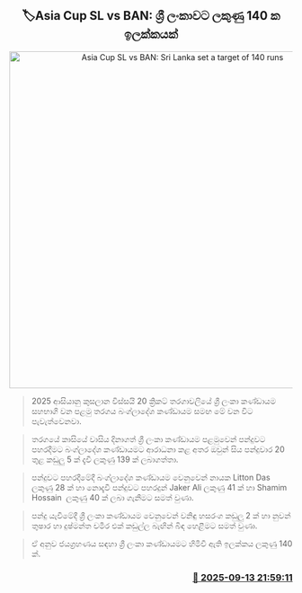 <p align='center'><b><h2 align='center' title='Asia Cup SL vs BAN: Sri Lanka set a target of 140 runs'>🏷Asia Cup SL vs BAN: ශ්‍රී ලංකාවට ලකුණු 140 ක ඉලක්කයක්</h2></b></p>
<p align='center'><img src='https://helakuru.sgp1.cdn.digitaloceanspaces.com/esana/images/lib/asiacup-sl-vs-ban-2025.jpg' width='600' alt='Asia Cup SL vs BAN: Sri Lanka set a target of 140 runs'></p>

> 2025 ආසියානු කුසලාන විස්සයි 20 ක්‍රිකට් තරගාවලියේ ශ්‍රී ලංකා කණ්ඩායම සහභාගි වන පළමු තරගය බංග්ලාදේශ කණ්ඩායම සමඟ මේ වන විට පැවැත්වෙනවා.

> තරගයේ කාසියේ වාසිය දිනාගත් ශ්‍රී ලංකා කණ්ඩායම පළමුවෙන් පන්දුවට පහරදීමට බංග්ලාදේශ කණ්ඩායමට ආරාධනා කළ අතර ඔවුන් සිය පන්දුවාර 20 තුළ කඩුලු 5 ක් දැවී ලකුණු 139 ක් ලබාගත්තා.

> පන්දුවට පහරදීමේදී බංග්ලාදේශ කණ්ඩායම වෙනුවෙන් නායක Litton Das ලකුණු 28 ක් හා නොදැවී පන්දුවට පහරදුන් Jaker Ali ලකුණු 41 ක් හා Shamim Hossain  ලකුණු 40 ක් ලබා ගැනීමට සමත් වුණා.

> පන්දු යැවීමේදී ශ්‍රී ලංකා කණ්ඩායම වෙනුවෙන් වනිඳු හසරංග කඩුලු 2 ක් හා නුවන් තුෂාර හා දුෂ්මන්ත චමීර එක් කඩුල්ල බැඟින් බිඳ හෙළීමට සමත් වුණා.

> ඒ අනුව ජයග්‍රහණය සඳහා ශ්‍රී ලංකා කණ්ඩායමට හිමිවී ඇති ඉලක්කය ලකුණු 140 ක්.



<h3 align='right'><a href='https://www.helakuru.lk/esana/p/113603/'>📅 2025-09-13 21:59:11</a></h3>
